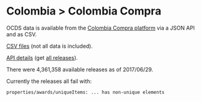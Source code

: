 # Colombia > Colombia Compra

OCDS data is available from the [Colombia Compra platform](https://www.colombiacompra.gov.co/transparencia/estandar-ocds) via a JSON API and as CSV.

[CSV files](https://www.colombiacompra.gov.co/transparencia/datos-csv) (not all data is included).

[API details](https://www.colombiacompra.gov.co/transparencia/ocds/api) (get [all releases](https://api.colombiacompra.gov.co/releases/)).

There were 4,361,358 available releases as of 2017/06/29.

Currently the releases all fail with:

    properties/awards/uniqueItems: ... has non-unique elements
